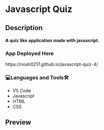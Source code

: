 # Javascript Quiz

<h2>Description<br><h4>A quiz like application made with javascript.
<h3 align="left">App Deployed Here</h3>
 https://noah0217.github.io/javascript-quiz-4/
  
<h3 align="left">💻Languages and Tools🛠️</h3>

- VS Code
- Javascript
- HTML
- CSS

<h2>Preview<h2>
